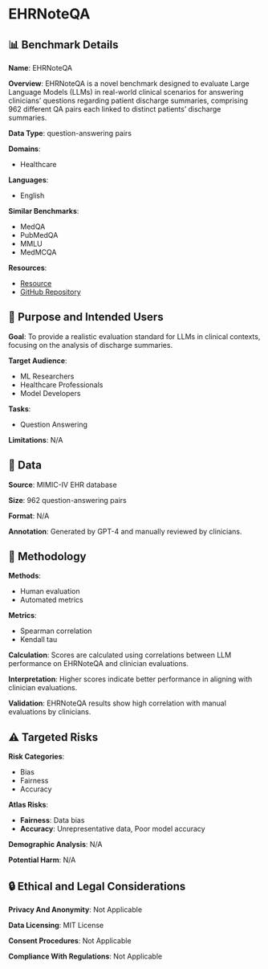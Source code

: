 # EHRNoteQA

## 📊 Benchmark Details

**Name**: EHRNoteQA

**Overview**: EHRNoteQA is a novel benchmark designed to evaluate Large Language Models (LLMs) in real-world clinical scenarios for answering clinicians’ questions regarding patient discharge summaries, comprising 962 different QA pairs each linked to distinct patients’ discharge summaries.

**Data Type**: question-answering pairs

**Domains**:
- Healthcare

**Languages**:
- English

**Similar Benchmarks**:
- MedQA
- PubMedQA
- MMLU
- MedMCQA

**Resources**:
- [Resource](https://doi.org/10.13026/acga-ht95)
- [GitHub Repository](https://github.com/ji-youn-kim/EHRNoteQA)

## 🎯 Purpose and Intended Users

**Goal**: To provide a realistic evaluation standard for LLMs in clinical contexts, focusing on the analysis of discharge summaries.

**Target Audience**:
- ML Researchers
- Healthcare Professionals
- Model Developers

**Tasks**:
- Question Answering

**Limitations**: N/A

## 💾 Data

**Source**: MIMIC-IV EHR database

**Size**: 962 question-answering pairs

**Format**: N/A

**Annotation**: Generated by GPT-4 and manually reviewed by clinicians.

## 🔬 Methodology

**Methods**:
- Human evaluation
- Automated metrics

**Metrics**:
- Spearman correlation
- Kendall tau

**Calculation**: Scores are calculated using correlations between LLM performance on EHRNoteQA and clinician evaluations.

**Interpretation**: Higher scores indicate better performance in aligning with clinician evaluations.

**Validation**: EHRNoteQA results show high correlation with manual evaluations by clinicians.

## ⚠️ Targeted Risks

**Risk Categories**:
- Bias
- Fairness
- Accuracy

**Atlas Risks**:
- **Fairness**: Data bias
- **Accuracy**: Unrepresentative data, Poor model accuracy

**Demographic Analysis**: N/A

**Potential Harm**: N/A

## 🔒 Ethical and Legal Considerations

**Privacy And Anonymity**: Not Applicable

**Data Licensing**: MIT License

**Consent Procedures**: Not Applicable

**Compliance With Regulations**: Not Applicable

